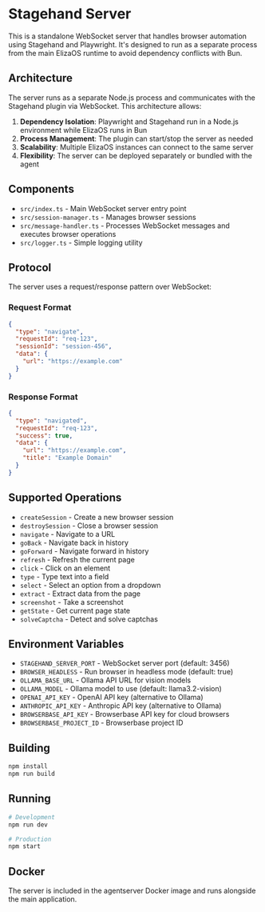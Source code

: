 # Stagehand Server

This is a standalone WebSocket server that handles browser automation using Stagehand and Playwright. It's designed to run as a separate process from the main ElizaOS runtime to avoid dependency conflicts with Bun.

## Architecture

The server runs as a separate Node.js process and communicates with the Stagehand plugin via WebSocket. This architecture allows:

1. **Dependency Isolation**: Playwright and Stagehand run in a Node.js environment while ElizaOS runs in Bun
2. **Process Management**: The plugin can start/stop the server as needed
3. **Scalability**: Multiple ElizaOS instances can connect to the same server
4. **Flexibility**: The server can be deployed separately or bundled with the agent

## Components

- `src/index.ts` - Main WebSocket server entry point
- `src/session-manager.ts` - Manages browser sessions
- `src/message-handler.ts` - Processes WebSocket messages and executes browser operations
- `src/logger.ts` - Simple logging utility

## Protocol

The server uses a request/response pattern over WebSocket:

### Request Format
```json
{
  "type": "navigate",
  "requestId": "req-123",
  "sessionId": "session-456",
  "data": {
    "url": "https://example.com"
  }
}
```

### Response Format
```json
{
  "type": "navigated",
  "requestId": "req-123",
  "success": true,
  "data": {
    "url": "https://example.com",
    "title": "Example Domain"
  }
}
```

## Supported Operations

- `createSession` - Create a new browser session
- `destroySession` - Close a browser session
- `navigate` - Navigate to a URL
- `goBack` - Navigate back in history
- `goForward` - Navigate forward in history
- `refresh` - Refresh the current page
- `click` - Click on an element
- `type` - Type text into a field
- `select` - Select an option from a dropdown
- `extract` - Extract data from the page
- `screenshot` - Take a screenshot
- `getState` - Get current page state
- `solveCaptcha` - Detect and solve captchas

## Environment Variables

- `STAGEHAND_SERVER_PORT` - WebSocket server port (default: 3456)
- `BROWSER_HEADLESS` - Run browser in headless mode (default: true)
- `OLLAMA_BASE_URL` - Ollama API URL for vision models
- `OLLAMA_MODEL` - Ollama model to use (default: llama3.2-vision)
- `OPENAI_API_KEY` - OpenAI API key (alternative to Ollama)
- `ANTHROPIC_API_KEY` - Anthropic API key (alternative to Ollama)
- `BROWSERBASE_API_KEY` - Browserbase API key for cloud browsers
- `BROWSERBASE_PROJECT_ID` - Browserbase project ID

## Building

```bash
npm install
npm run build
```

## Running

```bash
# Development
npm run dev

# Production
npm start
```

## Docker

The server is included in the agentserver Docker image and runs alongside the main application. 